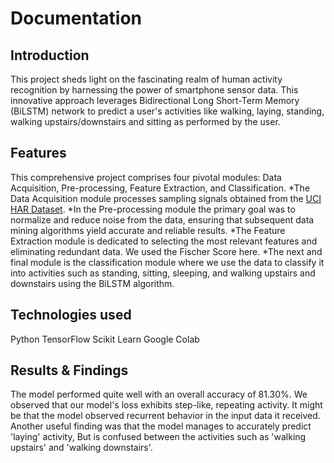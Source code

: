 # Documentation

## Introduction
This project sheds light on the fascinating realm of human activity recognition by harnessing the power of smartphone sensor data. This innovative approach leverages Bidirectional Long Short-Term Memory (BiLSTM) network to predict a user's activities like walking, laying, standing, walking upstairs/downstairs and sitting as performed by the user. 

## Features
This comprehensive project comprises four pivotal modules: Data Acquisition, Pre-processing, Feature Extraction, and Classification. 
*The Data Acquisition module processes sampling signals obtained from the [UCI HAR Dataset](https://archive.ics.uci.edu/dataset/240/human+activity+recognition+using+smartphones).
*In the Pre-processing module the primary goal was to normalize and reduce noise from the data, ensuring that subsequent data mining algorithms yield accurate and reliable results.
*The Feature Extraction module is dedicated to selecting the most relevant features and eliminating redundant data. We used the Fischer Score here.
*The next and final module is the classification module where we use the data to classify it into activities such as standing, sitting, sleeping, and walking upstairs and downstairs using the BiLSTM algorithm.

## Technologies used
Python
TensorFlow
Scikit Learn
Google Colab

## Results & Findings
The model performed quite well with an overall accuracy of 81.30%.
We observed that our model's loss exhibits step-like, repeating activity. It might be that the model observed recurrent behavior in the input data it received.
Another useful finding was that the model manages to accurately predict 'laying' activity, But is confused between the activities such as 'walking upstairs' and 'walking downstairs'.
